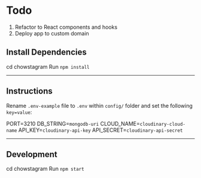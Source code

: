 # Todo

1. Refactor to React components and hooks
2. Deploy app to custom domain

## Install Dependencies

cd chowstagram
Run `npm install`

---

## Instructions

Rename `.env-example` file to `.env` within `config/` folder and set the following `key=value`:

PORT=3210
DB_STRING=`mongodb-uri`
CLOUD_NAME=`cloudinary-cloud-name`
API_KEY=`cloudinary-api-key`
API_SECRET=`cloudinary-api-secret`

---

## Development

cd chowstagram
Run `npm start`
